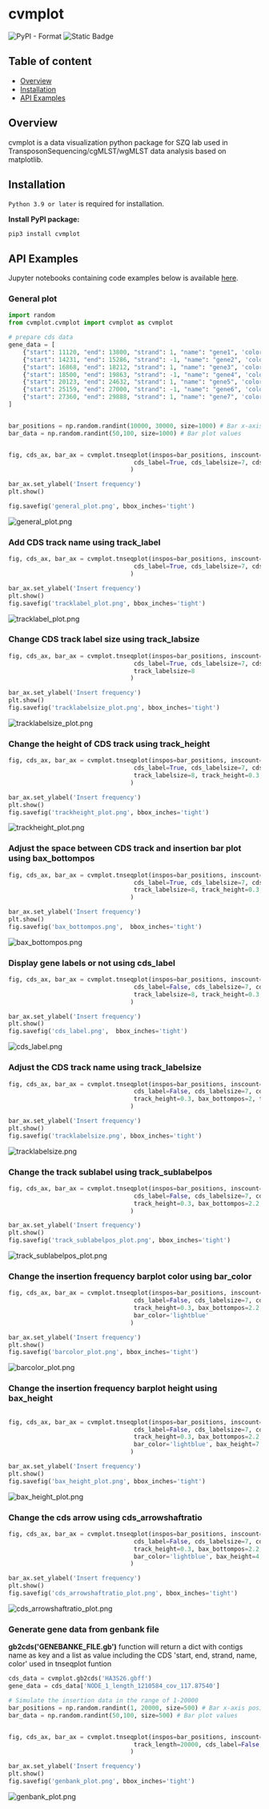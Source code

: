 # cvmplot
![PyPI - Format](https://img.shields.io/pypi/format/https%3A%2F%2Fpypi.org%2Fproject%2Fcvmplot%2F)
![Static Badge](https://img.shields.io/badge/OS-_Windows_%7C_Mac_%7C_Linux-steelblue)

## Table of content

- [Overview](#overview)
- [Installation](#installation)
- [API Examples](#api-examples)




## Overview
cvmplot is a data visualization python package for SZQ lab used in TransposonSequencing/cgMLST/wgMLST data analysis based on matplotlib.

## Installation
`Python 3.9 or later` is required for installation.

**Install PyPI package:**

    pip3 install cvmplot

## API Examples

Jupyter notebooks containing code examples below is available [here](https://github.com/hbucqp/cvmplot/blob/main/demo/tnseqplot_demo.ipynb).

### General plot
```python
import random
from cvmplot.cvmplot import cvmplot as cvmplot

# prepare cds data
gene_data = [
    {"start": 11120, "end": 13800, "strand": 1, "name": "gene1", 'color':'red'},
    {"start": 14231, "end": 15286, "strand": -1, "name": "gene2", 'color':'lightblue'},
    {"start": 16868, "end": 18212, "strand": 1, "name": "gene3", 'color':'green'},
    {"start": 18500, "end": 19863, "strand": -1, "name": "gene4", 'color':'blue'},
    {"start": 20123, "end": 24632, "strand": 1, "name": "gene5", 'color':'#d1af3f'},
    {"start": 25159, "end": 27000, "strand": -1, "name": "gene6", 'color':'cyan'},
    {"start": 27360, "end": 29888, "strand": 1, "name": "gene7", 'color':'#f9d9d9'},
]


bar_positions = np.random.randint(10000, 30000, size=1000) # Bar x-axis positions
bar_data = np.random.randint(50,100, size=1000) # Bar plot values


fig, cds_ax, bar_ax = cvmplot.tnseqplot(inspos=bar_positions, inscount=bar_data, cds=gene_data, track_length=20000,
                                   cds_label=True, cds_labelsize=7, cds_labrotation=45, track_start=10000, cds_color='lightblue'
                                  )

bar_ax.set_ylabel('Insert frequency')
plt.show()

fig.savefig('general_plot.png', bbox_inches='tight')
```
![general_plot.png](https://github.com/hbucqp/cvmplot/blob/main/demo/general_plot.png)

### Add CDS track name using track_label
```python
fig, cds_ax, bar_ax = cvmplot.tnseqplot(inspos=bar_positions, inscount=bar_data, cds=gene_data, track_length=20000,
                                   cds_label=True, cds_labelsize=7, cds_labrotation=45, track_start=10000, track_label='GENEs'
                                  )

bar_ax.set_ylabel('Insert frequency')
plt.show()
fig.savefig('tracklabel_plot.png', bbox_inches='tight')
```
![tracklabel_plot.png](https://github.com/hbucqp/cvmplot/blob/main/demo/tracklabel_plot.png)


### Change CDS track label size using track_labsize
```python
fig, cds_ax, bar_ax = cvmplot.tnseqplot(inspos=bar_positions, inscount=bar_data, cds=gene_data, track_length=20000,
                                   cds_label=True, cds_labelsize=7, cds_labrotation=45, track_start=10000, track_label='GENEs',
                                   track_labelsize=8
                                  )

bar_ax.set_ylabel('Insert frequency')
plt.show()
fig.savefig('tracklabelsize_plot.png', bbox_inches='tight')
```
![tracklabelsize_plot.png](https://github.com/hbucqp/cvmplot/blob/main/demo/tracklabelsize_plot.png)



### Change the height of CDS track using track_height
```python
fig, cds_ax, bar_ax = cvmplot.tnseqplot(inspos=bar_positions, inscount=bar_data, cds=gene_data, track_length=20000,
                                   cds_label=True, cds_labelsize=7, cds_labrotation=45, track_start=10000, track_label='GENEs',
                                   track_labelsize=8, track_height=0.3,
                                  )

bar_ax.set_ylabel('Insert frequency')
plt.show()
fig.savefig('trackheight_plot.png', bbox_inches='tight')
```
![trackheight_plot.png](https://github.com/hbucqp/cvmplot/blob/main/demo/trackheight_plot.png)


### Adjust the space between CDS track and insertion bar plot using bax_bottompos


```python
fig, cds_ax, bar_ax = cvmplot.tnseqplot(inspos=bar_positions, inscount=bar_data, cds=gene_data, track_length=20000,
                                   cds_label=True, cds_labelsize=7, cds_labrotation=45, track_start=10000, track_label='GENEs',
                                   track_labelsize=8, track_height=0.3, bax_bottompos=2
                                  )

bar_ax.set_ylabel('Insert frequency')
plt.show()
fig.savefig('bax_bottompos.png',  bbox_inches='tight')
```
![bax_bottompos.png](https://github.com/hbucqp/cvmplot/blob/main/demo/bax_bottompos.png)


### Display gene labels or not using cds_label
```python
fig, cds_ax, bar_ax = cvmplot.tnseqplot(inspos=bar_positions, inscount=bar_data, cds=gene_data, track_length=20000,
                                   cds_label=False, cds_labelsize=7, cds_labrotation=45, track_start=10000, track_label='GENEs',
                                   track_labelsize=8, track_height=0.3, bax_bottompos=2
                                  )

bar_ax.set_ylabel('Insert frequency')
plt.show()
fig.savefig('cds_label.png',  bbox_inches='tight')
```

![cds_label.png](https://github.com/hbucqp/cvmplot/blob/main/demo/cds_label.png)


### Adjust the CDS track name using track_labelsize

```python
fig, cds_ax, bar_ax = cvmplot.tnseqplot(inspos=bar_positions, inscount=bar_data, cds=gene_data, track_length=20000,
                                   cds_label=False, cds_labelsize=7, cds_labrotation=45, track_start=10000, track_label='GENEs',
                                   track_height=0.3, bax_bottompos=2, track_labelsize=15
                                  )

bar_ax.set_ylabel('Insert frequency')
plt.show()
fig.savefig('tracklabelsize.png', bbox_inches='tight')
```

![tracklabelsize.png](https://github.com/hbucqp/cvmplot/blob/main/demo/tracklabelsize.png)


### Change the track sublabel using track_sublabelpos
```python
fig, cds_ax, bar_ax = cvmplot.tnseqplot(inspos=bar_positions, inscount=bar_data, cds=gene_data, track_length=20000,
                                   cds_label=False, cds_labelsize=7, cds_labrotation=45, track_start=10000, track_label='GENEs',
                                   track_height=0.3, bax_bottompos=2.2, track_labelsize=8, track_sublabelpos='top-right'
                                  )

bar_ax.set_ylabel('Insert frequency')
plt.show()
fig.savefig('track_sublabelpos_plot.png', bbox_inches='tight')

```
![track_sublabelpos_plot.png](https://github.com/hbucqp/cvmplot/blob/main/demo/track_sublabelpos_plot.png)

### Change the insertion frequency barplot color using bar_color

```python
fig, cds_ax, bar_ax = cvmplot.tnseqplot(inspos=bar_positions, inscount=bar_data, cds=gene_data, track_length=20000,
                                   cds_label=False, cds_labelsize=7, cds_labrotation=45, track_start=10000, track_label='GENEs',
                                   track_height=0.3, bax_bottompos=2.2, track_labelsize=8, track_sublabelpos='top-right',
                                   bar_color='lightblue'
                                  )

bar_ax.set_ylabel('Insert frequency')
plt.show()
fig.savefig('barcolor_plot.png', bbox_inches='tight')
```
![barcolor_plot.png](https://github.com/hbucqp/cvmplot/blob/main/demo/barcolor_plot.png)

### Change the insertion frequency barplot height using bax_height
```python

fig, cds_ax, bar_ax = cvmplot.tnseqplot(inspos=bar_positions, inscount=bar_data, cds=gene_data, track_length=20000,
                                   cds_label=False, cds_labelsize=7, cds_labrotation=45, track_start=10000, track_label='GENEs',
                                   track_height=0.3, bax_bottompos=2.2, track_labelsize=8, track_sublabelpos='top-right',
                                   bar_color='lightblue', bax_height=7
                                  )

bar_ax.set_ylabel('Insert frequency')
plt.show()
fig.savefig('bax_height_plot.png', bbox_inches='tight')

```
![bax_height_plot.png](https://github.com/hbucqp/cvmplot/blob/main/demo/bax_height_plot.png)


### Change the cds arrow using cds_arrowshaftratio
```python
fig, cds_ax, bar_ax = cvmplot.tnseqplot(inspos=bar_positions, inscount=bar_data, cds=gene_data, track_length=20000,
                                   cds_label=False, cds_labelsize=7, cds_labrotation=45, track_start=10000, track_label='GENEs',
                                   track_height=0.3, bax_bottompos=2.2, track_labelsize=8, track_sublabelpos='top-right',
                                   bar_color='lightblue', bax_height=4, cds_arrowshaftratio=1
                                  )

bar_ax.set_ylabel('Insert frequency')
plt.show()
fig.savefig('cds_arrowshaftratio_plot.png', bbox_inches='tight')
```


![cds_arrowshaftratio_plot.png](https://github.com/hbucqp/cvmplot/blob/main/demo/cds_arrowshaftratio_plot.png)


### Generate gene data from genbank file

**gb2cds('GENEBANKE_FILE.gb')** function will return a dict with contigs name as key and a list as value including the CDS 'start, end, strand, name, color' used in tnseqplot funtion


```python
cds_data = cvmplot.gb2cds('HA3S26.gbff')
gene_data = cds_data['NODE_1_length_1210584_cov_117.87540']

# Simulate the insertion data in the range of 1-20000
bar_positions = np.random.randint(1, 20000, size=500) # Bar x-axis positions
bar_data = np.random.randint(50,100, size=500) # Bar plot values


fig, cds_ax, bar_ax = cvmplot.tnseqplot(inspos=bar_positions, inscount=bar_data, cds=gene_data, track_start=1,
                                   track_length=20000, cds_label=False, track_height=0.3, bax_bottompos=2
                                  )

bar_ax.set_ylabel('Insert frequency')
plt.show()
fig.savefig('genbank_plot.png', bbox_inches='tight')
```

![genbank_plot.png](https://github.com/hbucqp/cvmplot/blob/main/demo/genbank_plot.png)
